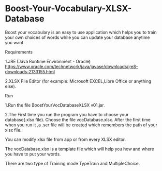 # Boost-Your-Vocabulary-XLSX-Database
Boost your vocabulary is an easy to use application which helps you to train your own choices of words while you can update your database anytime you want.

Requirements

1.JRE (Java Runtime Environment - Oracle)
https://www.oracle.com/technetwork/java/javase/downloads/jre8-downloads-2133155.html

2.XLSX File Editor (for example: Microsoft EXCEL,Libre Office or anything else).

Run

1.Run the file BoostYourVocDatabaseXLSX v01.jar.

2.The First time you run the program you have to choose your database(.xlsx file). Choose the file vocDatabase.xlsx. After the first time when you run it ,a .ser file will be created which remembers the path of your xlsx file.

You can modify xlsx file from app or from every XLSX editor.

The vocDatabase.xlsx is a template file which will help you how and where you have to put your words. 

There are two type of Training mode TypeTrain and MultipleChoice.
